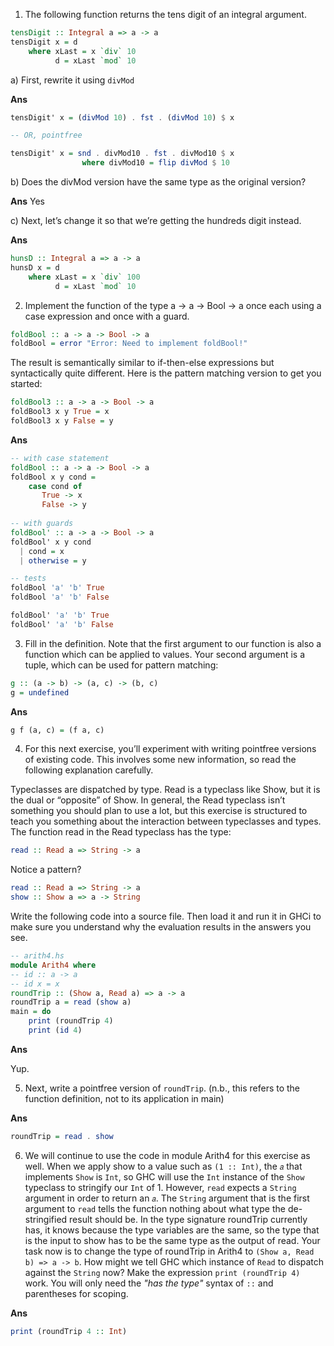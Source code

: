 1. The following function returns the tens digit of an integral argument.
```haskell
tensDigit :: Integral a => a -> a
tensDigit x = d
    where xLast = x `div` 10
          d = xLast `mod` 10
```

a) First, rewrite it using `divMod`

**Ans**
```haskell
tensDigit' x = (divMod 10) . fst . (divMod 10) $ x

-- OR, pointfree

tensDigit' x = snd . divMod10 . fst . divMod10 $ x
                where divMod10 = flip divMod $ 10
```

b) Does the divMod version have the same type as the original version?

**Ans**
Yes

c) Next, let’s change it so that we’re getting the hundreds digit instead.

**Ans**

```haskell
hunsD :: Integral a => a -> a
hunsD x = d
    where xLast = x `div` 100
          d = xLast `mod` 10
```

2. Implement the function of the type a -> a -> Bool -> a once each using a case expression and once with a guard.
```haskell
foldBool :: a -> a -> Bool -> a
foldBool = error "Error: Need to implement foldBool!"
```

The result is semantically similar to if-then-else expressions but syntactically quite different. Here is the pattern matching version to get you started:
```haskell
foldBool3 :: a -> a -> Bool -> a
foldBool3 x y True = x
foldBool3 x y False = y
```

**Ans**
```haskell
-- with case statement
foldBool :: a -> a -> Bool -> a
foldBool x y cond = 
    case cond of
       True -> x
       False -> y
       
-- with guards
foldBool' :: a -> a -> Bool -> a
foldBool' x y cond
  | cond = x
  | otherwise = y

-- tests
foldBool 'a' 'b' True
foldBool 'a' 'b' False

foldBool' 'a' 'b' True
foldBool' 'a' 'b' False
```

3. Fill in the definition. Note that the first argument to our function is also a function which can be applied to values. Your second argument is a tuple, which can be used for pattern matching:
```haskell
g :: (a -> b) -> (a, c) -> (b, c)
g = undefined
```

**Ans**
```haskell
g f (a, c) = (f a, c)
```

4. For this next exercise, you’ll experiment with writing pointfree versions of existing code. This involves some new information, so read the following explanation carefully.

Typeclasses are dispatched by type. Read is a typeclass like Show, but it is the dual or “opposite” of Show. In general, the Read typeclass isn’t something you should plan to use a lot, but this exercise is structured to teach you something about the interaction between typeclasses and types.
The function read in the Read typeclass has the type:
```haskell
read :: Read a => String -> a
```

Notice a pattern?
```haskell
read :: Read a => String -> a
show :: Show a => a -> String
```

Write the following code into a source file. Then load it and run it in GHCi to make sure you understand why the evaluation results in the answers you see.
```haskell
-- arith4.hs
module Arith4 where
-- id :: a -> a
-- id x = x
roundTrip :: (Show a, Read a) => a -> a
roundTrip a = read (show a)
main = do
    print (roundTrip 4)
    print (id 4)
```

**Ans**

Yup.

5. Next, write a pointfree version of `roundTrip`. (n.b., this refers to the function definition, not to its application in main)

**Ans**
```haskell
roundTrip = read . show
```

6. We will continue to use the code in module Arith4 for this exercise as well.
When we apply show to a value such as `(1 :: Int)`, the `𝑎` that implements `Show` is `Int`, so GHC will use the `Int` instance of the `Show` typeclass to stringify our `Int` of 1. However, `read` expects a `String` argument in order to return an `𝑎`. The `String` argument that is the first argument to `read` tells the function nothing about what type the de-stringified result should be. In the type signature roundTrip currently has, it knows because the type variables are the same, so the type that is the input to show has to be the same type as the output of read.
Your task now is to change the type of roundTrip in Arith4 to `(Show a, Read b) => a -> b`. How might we tell GHC which instance of `Read` to dispatch against the `String` now? Make the expression `print (roundTrip 4)` work. You will only need the *"has the type"*
syntax of `::` and parentheses for scoping.

**Ans**
```haskell
print (roundTrip 4 :: Int)
```